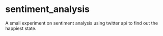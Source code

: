 sentiment_analysis
==================

A small experiment on sentiment analysis using twitter api to find out the happiest state.
